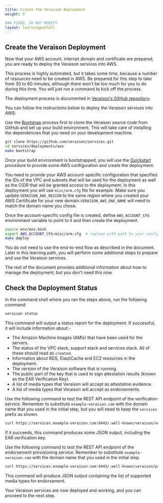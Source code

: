 ```yaml
---
title: Create the Veraison Deployment
weight: 5

### FIXED, DO NOT MODIFY
layout: learningpathall
---
```


## Create the Veraison Deployment
Now that your AWS account, internet domain and certificate are prepared, you are ready to deploy the Veraison services into AWS.

This process is highly automated, but it takes some time, because a number of resources need to be created in AWS. Be prepared for this step to take from 30 to 60 minutes, although there won't be too much for you to do during this time. You will just run a command to kick off the process.

The deployment process is documented in [Veraison's GitHub repository](https://github.com/veraison/services/blob/main/deployments/aws/README.md). 

You can follow the instructions below to deploy the Veraison services into AWS:

Use the [Bootstrap](https://github.com/veraison/services/tree/main/deployments/aws#bootstrap) process first to clone the Veraison source code from GitHub and set up your build environment. This will take care of installing the dependencies that you need on your development machine.

```bash
git clone https://github.com/veraison/services.git
cd services/deployments/aws
make bootstrap
```
Once your build environment is bootstrapped, you will use the [Quickstart](https://github.com/veraison/services/tree/main/deployments/aws#quickstart) procedure to provide some AWS configuration and create the deployment.

You need to provide your AWS account-specific configuration that specifies the IDs of the VPC and subnets that will be used for the deployment as well as the CIDR that will be granted access to the deployment. In this deployment you will use `misc/arm.cfg` file for example. Make sure you update `VERAISON_AWS_REGION` to the same region where you created your AWS Certificate for your new domain.`VERAISON_AWS_DNS_NAME` will need to match the domain name you chose. 

Once the account-specific config file is created, define `AWS_ACCOUNT_CFG` environment variable to point to it and then create the deployment.

```bash
source env/env.bash
export AWS_ACCOUNT_CFG=misc/arm.cfg  # replace with path to your config
make deploy
```

You do not need to use the end-to-end flow as described in the document. Later in this learning path, you will perform some additional steps to prepare and use the Veraison services.

The rest of the document provides additional information about how to manage the deployment, but you don't need this now.

## Check the Deployment Status
In the command shell where you ran the steps above, run the following command:

```bash
veraison status
```
This command will output a status report for the deployment. If successful, it will include information about:-

- The Amazon Machine Images (AMIs) that have been used for the servers.
- The status of the VPC stack, support stack and services stack. All of these should read as `created`.
- Information about RDS, ElastiCache and EC2 resources in the deployment.
- The version of the Veraison software that is running.
- The public part of the key that is used to sign attestation results (known as the EAR Verification Key).
- A list of media types that Veraison will accept as attestation evidence.
- A list of media types that Veraison will accept as endorsements.

Use the following command to test the REST API endpoint of the verification service. Remember to substitute `example-veraison.com` with the domain name that you used in the initial step, but you will need to keep the `services` prefix as shown.

```bash
curl https://services.example-veraison.com:8443/.well-known/veraison/verification
```

If it succeeds, this command produces some JSON output, including the EAR verification key.

Use the following command to test the REST API endpoint of the endorsement provisioning service. Remember to substitute `example-veraison.com` with the domain name that you used in the initial step.

```bash
curl https://services.example-veraison.com:9443/.well-known/veraison/provisioning
```

This command will produce JSON output containing the list of supported media types for endorsement.

Your Veraison services are now deployed and working, and you can proceed to the next step.
